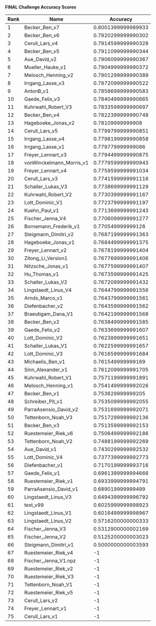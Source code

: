 **FINAL Challenge Accuracy Scores**



|Rank|Name|Accuracy|
|----|-----|---|
|1|Becker_Ben_v7|0.8001399999989933|
|2|Becker_Ben_v6|0.7920299999990302|
|3|Cerull_Lars_v4|0.7914599999990328|
|4|Becker_Ben_v5|0.7911099999990344|
|5|Aue_David_v2|0.7906099999990367|
|6|Mueller_Hauke_v1|0.7904999999990372|
|7|Melosch_Henning_v2|0.7901299999990389|
|8|Irrgang_Lasse_v3|0.7872099999990522|
|9|AntonB_v1|0.7858699999990583|
|10|Gaede_Felix_v3|0.7840499999990665|
|11|Kuhrwahl_Robert_V3|0.7833599999990697|
|12|Becker_Ben_v4|0.7822399999990748|
|13|Hageboeke_Jonas_v2|0.78109999999908|
|14|Cerull_Lars_v5|0.7799799999990851|
|15|Irrgang_Lasse_v4|0.7798199999990858|
|16|Irrgang_Lasse_v1|0.779779999999086|
|17|Freyer_Lennart_v3|0.7794499999990875|
|18|vonWinckelmann_Morris_v1|0.7779599999990943|
|19|Freyer_Lennart_v4|0.7759599999991034|
|20|Cerull_Lars_v3|0.7741599999991116|
|21|Schaller_Lukas_V3|0.7738699999991129|
|22|Kuhrwahl_Robert_V2|0.7730399999991167|
|23|Lott_Dominic_V1|0.7723799999991197|
|24|Kuehn_Paul_v1|0.7713699999991243|
|25|Fischer_Jenna_V4|0.7706099999991277|
|26|Bornemann_Frederik_v1|0.770549999999128|
|27|Steigmann_Dimitri_v2|0.7687199999991363|
|28|Hageboeke_Jonas_v1|0.7684499999991375|
|29|Freyer_Lennart_v2|0.7678199999991404|
|30|Zitong_Li_Version1|0.7677699999991406|
|31|Nitzsche_Jonas_v1|0.7677599999991407|
|32|Hu_Thomas_v1|0.7673599999991425|
|33|Schaller_Lukas_V2|0.7672099999991432|
|34|Lingstaedt_Linus_V4|0.7644799999991556|
|35|Arnds_Marco_v1|0.7643799999991561|
|36|Diefenbacher_v2|0.7643599999991562|
|37|Braeutigam_Dana_V1|0.7642199999991568|
|38|Becker_Ben_v2|0.7638499999991585|
|39|Gaede_Felix_v2|0.7633699999991607|
|40|Lott_Dominic_V2|0.7623899999991651|
|41|Schaller_Lukas_V1|0.7622599999991657|
|42|Lott_Dominic_V3|0.7616599999991684|
|43|Michaelis_Ben_v1|0.761549999999169|
|44|Sinn_Alexander_v1|0.7612099999991705|
|45|Kuhrwahl_Robert_V1|0.7571199999991891|
|46|Melosch_Henning_v1|0.7541499999992026|
|47|Becker_Ben_v1|0.753629999999205|
|48|Schreiber_Pit_v1|0.7535099999992055|
|49|ParraAsensio_David_v2|0.7531699999992071|
|50|Tettenborn_Noah_V3|0.7517299999992136|
|51|Becker_Ben_v3|0.7513599999992153|
|52|Ruestemeier_Riek_v6|0.7506499999992186|
|53|Tettenborn_Noah_V2|0.7488199999992269|
|54|Aue_David_v1|0.7430299999992532|
|55|Lott_Dominic_V4|0.7377399999992773|
|56|Diefenbacher_v1|0.7170199999993716|
|57|Gaede_Felix_v1|0.6961399999994666|
|58|Ruestemeier_Riek_v1|0.6933999999994791|
|59|ParraAsensio_David_v1|0.689019999999499|
|60|Lingstaedt_Linus_V3|0.6494399999996792|
|61|test_v99|0.6025999999998923|
|62|Lingstaedt_Linus_V1|0.6016499999998967|
|63|Lingstaedt_Linus_V2|0.5716200000000333|
|64|Fischer_Jenna_V3|0.5312900000002169|
|65|Fischer_Jenna_V2|0.5125200000003023|
|66|Steigmann_Dimitri_v1|0.5000000000003593|
|67|Ruestemeier_Riek_v4|-1|
|68|Fischer_Jenna_V1.npz|-1|
|69|Ruestemeier_Riek_v2|-1|
|70|Ruestemeier_Riek_V3|-1|
|71|Tettenborn_Noah_V1|-1|
|72|Ruestemeier_Riek_v5|-1|
|73|Cerull_Lars_v2|-1|
|74|Freyer_Lennart_v1|-1|
|75|Cerull_Lars_v1|-1|
